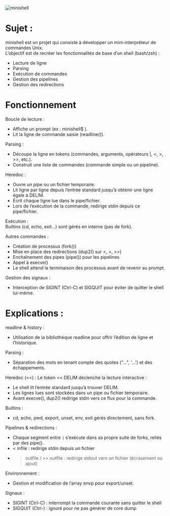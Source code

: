![minishell](https://github.com/user-attachments/assets/79c94fc7-488e-40d7-8b1c-e330a12a1355)

# Sujet :
minishell est un projet qui consiste à développer un mini-interpréteur de commandes Unix. <br>
L’objectif est de recréer les fonctionnalités de base d’un shell (bash/zsh) :
- Lecture de ligne
- Parsing
- Exécution de commandes
- Gestion des pipelines
- Gestion des redirections

# Fonctionnement
Boucle de lecture :
- Affiche un prompt (ex : minishell$ ).
- Lit la ligne de commande saisie (readline()).

Parsing :
- Découpe la ligne en tokens (commandes, arguments, opérateurs |, <, >, >>, etc.).
- Construit une liste de commandes (commande simple ou un pipeline).

Heredoc :
- Ouvre un pipe ou un fichier temporaire.
- Lit ligne par ligne depuis l’entrée standard jusqu’à obtenir une ligne égale à DELIM.
- Écrit chaque ligne lue dans le pipe/fichier.
- Lors de l’exécution de la commande, redirige stdin depuis ce pipe/fichier.

Exécution : <br>
Builtins (cd, echo, exit…) sont gérés en interne (pas de fork). <br>

Autres commandes :
- Création de processus (fork())
- Mise en place des redirections (dup2() sur <, >, >>)
- Enchaînement des pipes (pipe()) pour les pipelines
- Appel à execve()
- Le shell attend la terminaison des processus avant de revenir au prompt.

Gestion des signaux :
- Interception de SIGINT (Ctrl-C) et SIGQUIT pour éviter de quitter le shell lui-même.

# Explications :
readline & history :
- Utilisation de la bibliothèque readline pour offrir l’édition de ligne et l’historique.

Parsing :
- Séparation des mots en tenant compte des quotes ("…", '…') et des échappements.

Heredoc (<<) :
Le token << DELIM déclenche la lecture interactive : <br>
- Le shell lit l’entrée standard jusqu’à trouver DELIM.
- Les lignes lues sont stockées dans un pipe ou fichier temporaire.
- Avant execve(), dup2() redirige stdin vers ce flux pour la commande.

Builtins :
- cd, echo, pwd, export, unset, env, exit gérés directement, sans fork.

Pipelines & redirections :
- Chaque segment entre `|` s’exécute dans sa propre suite de forks, reliés par des pipe().
- < infile : redirige stdin depuis un fichier
- > outfile / >> outfile : redirige stdout vers un fichier (écrasement ou ajout)

Environnement :
- Gestion et modification de l’array envp pour export/unset.

Signaux :
- SIGINT (Ctrl-C) : interrompt la commande courante sans quitter le shell
- SIGQUIT (Ctrl-) : ignoré pour ne pas générer de core dump
